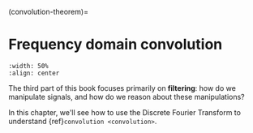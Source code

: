 (convolution-theorem)=
# Frequency domain convolution

```{image} ../images/chapter10.svg
:width: 50%
:align: center
```

The third part of this book focuses primarily on **filtering**: how do we manipulate signals, and how do we reason about these manipulations?

In this chapter, we'll see how to use the Discrete Fourier Transform to understand {ref}`convolution <convolution>`.